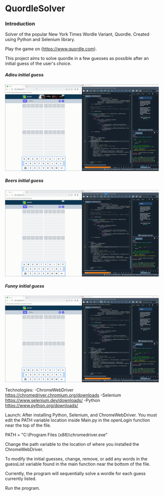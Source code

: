 # QuordleSolver

### Introduction
Solver of the popular New York Times Wordle Variant, Quordle. Created using Python and Selenium library. 

Play the game on (https://www.quordle.com).  

This project aims to solve quordle in a few guesses as possible after an initial guess of the user's choice. 

##### Adieu initial guess
![QuordleGif1](https://github.com/KyleJamesKilty/QuordleSolver/blob/Images/QuordleGifs/2022-09-22%2016-59-27(1).gif)
##### Beers initial guess
![QuordleGif2](https://github.com/KyleJamesKilty/QuordleSolver/blob/Images/QuordleGifs/2022-09-22%2017-00-50(1).gif)
##### Funny initial guess
![QuordleGif2](https://github.com/KyleJamesKilty/QuordleSolver/blob/Images/QuordleGifs/2022-09-22%2017-02-19.gif)


Technologies:
-ChromeWebDriver https://chromedriver.chromium.org/downloads
-Selenium https://www.selenium.dev/downloads/
-Python https://www.python.org/downloads/

Launch:
After installing Python, Selenium, and ChromeWebDriver. You must edit the PATH variable location inside 
Main.py in the openLogin function near the top of the file. 

PATH = "C:\Program Files (x86)\chromedriver.exe"

Change the path variable to the location of where you installed the ChromeWebDriver.

To modify the initial guesses, change, remove, or add any words in the guessList variable found
in the main function near the bottom of the file.

Currently, the program will sequentially solve a wordle for each guess currently listed.

Run the program.
